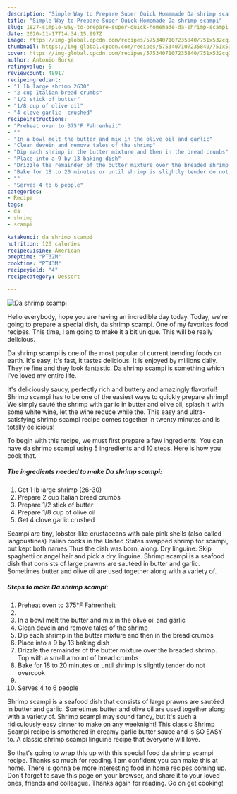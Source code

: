 ```yaml
---
description: "Simple Way to Prepare Super Quick Homemade Da shrimp scampi"
title: "Simple Way to Prepare Super Quick Homemade Da shrimp scampi"
slug: 1827-simple-way-to-prepare-super-quick-homemade-da-shrimp-scampi
date: 2020-11-17T14:34:15.997Z
image: https://img-global.cpcdn.com/recipes/5753407107235840/751x532cq70/da-shrimp-scampi-recipe-main-photo.jpg
thumbnail: https://img-global.cpcdn.com/recipes/5753407107235840/751x532cq70/da-shrimp-scampi-recipe-main-photo.jpg
cover: https://img-global.cpcdn.com/recipes/5753407107235840/751x532cq70/da-shrimp-scampi-recipe-main-photo.jpg
author: Antonio Burke
ratingvalue: 5
reviewcount: 48917
recipeingredient:
- "1 lb large shrimp 2630"
- "2 cup Italian bread crumbs"
- "1/2 stick of butter"
- "1/8 cup of olive oil"
- "4 clove garlic  crushed"
recipeinstructions:
- "Preheat oven to 375°F Fahrenheit"
- ""
- "In a bowl melt the butter and mix in the olive oil and garlic"
- "Clean devein and remove tales of the shrimp"
- "Dip each shrimp in the butter mixture and then in the bread crumbs"
- "Place into a 9 by 13 baking dish"
- "Drizzle the remainder of the butter mixture over the breaded shrimp. Top with a small amount of bread crumbs"
- "Bake for 18 to 20 minutes or until shrimp is slightly tender do not overcook"
- ""
- "Serves 4 to 6 people"
categories:
- Recipe
tags:
- da
- shrimp
- scampi

katakunci: da shrimp scampi 
nutrition: 120 calories
recipecuisine: American
preptime: "PT32M"
cooktime: "PT43M"
recipeyield: "4"
recipecategory: Dessert

---
```



![Da shrimp scampi](https://img-global.cpcdn.com/recipes/5753407107235840/751x532cq70/da-shrimp-scampi-recipe-main-photo.jpg)

Hello everybody, hope you are having an incredible day today. Today, we're going to prepare a special dish, da shrimp scampi. One of my favorites food recipes. This time, I am going to make it a bit unique. This will be really delicious.

Da shrimp scampi is one of the most popular of current trending foods on earth. It's easy, it's fast, it tastes delicious. It is enjoyed by millions daily. They're fine and they look fantastic. Da shrimp scampi is something which I've loved my entire life.

It&#39;s deliciously saucy, perfectly rich and buttery and amazingly flavorful! Shrimp scampi has to be one of the easiest ways to quickly prepare shrimp! We simply sauté the shrimp with garlic in butter and olive oil, splash it with some white wine, let the wine reduce while the. This easy and ultra-satisfying shrimp scampi recipe comes together in twenty minutes and is totally delicious!


To begin with this recipe, we must first prepare a few ingredients. You can have da shrimp scampi using 5 ingredients and 10 steps. Here is how you cook that.

<!--inarticleads1-->

##### The ingredients needed to make Da shrimp scampi:

1. Get 1 lb large shrimp (26-30)
1. Prepare 2 cup Italian bread crumbs
1. Prepare 1/2 stick of butter
1. Prepare 1/8 cup of olive oil
1. Get 4 clove garlic  crushed


Scampi are tiny, lobster-like crustaceans with pale pink shells (also called langoustines) Italian cooks in the United States swapped shrimp for scampi, but kept both names Thus the dish was born, along. Dry linguine: Skip spaghetti or angel hair and pick a dry linguine. Shrimp scampi is a seafood dish that consists of large prawns are sautéed in butter and garlic. Sometimes butter and olive oil are used together along with a variety of. 

<!--inarticleads2-->

##### Steps to make Da shrimp scampi:

1. Preheat oven to 375°F Fahrenheit
1. 
1. In a bowl melt the butter and mix in the olive oil and garlic
1. Clean devein and remove tales of the shrimp
1. Dip each shrimp in the butter mixture and then in the bread crumbs
1. Place into a 9 by 13 baking dish
1. Drizzle the remainder of the butter mixture over the breaded shrimp. Top with a small amount of bread crumbs
1. Bake for 18 to 20 minutes or until shrimp is slightly tender do not overcook
1. 
1. Serves 4 to 6 people


Shrimp scampi is a seafood dish that consists of large prawns are sautéed in butter and garlic. Sometimes butter and olive oil are used together along with a variety of. Shrimp scampi may sound fancy, but it&#39;s such a ridiculously easy dinner to make on any weeknight! This classic Shrimp Scampi recipe is smothered in creamy garlic butter sauce and is SO EASY to. A classic shrimp scampi linguine recipe that everyone will love. 

So that's going to wrap this up with this special food da shrimp scampi recipe. Thanks so much for reading. I am confident you can make this at home. There is gonna be more interesting food in home recipes coming up. Don't forget to save this page on your browser, and share it to your loved ones, friends and colleague. Thanks again for reading. Go on get cooking!
